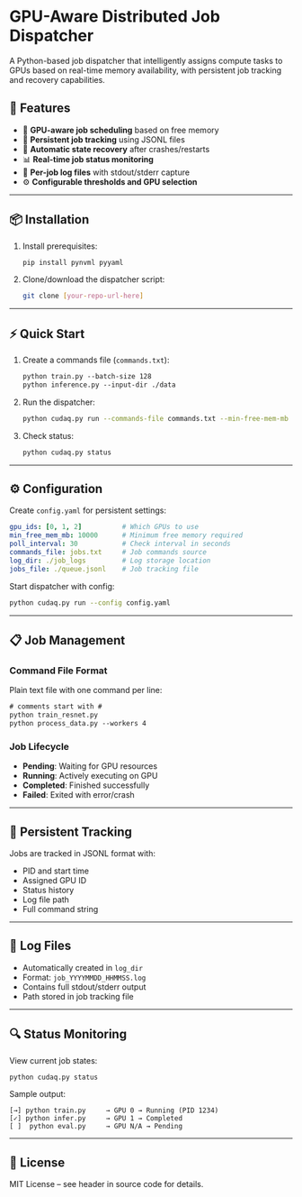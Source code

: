 # GPU-Aware Distributed Job Dispatcher

A Python-based job dispatcher that intelligently assigns compute tasks to GPUs based on real-time memory availability, with persistent job tracking and recovery capabilities.

## 🚀 Features

- 🎯 **GPU-aware job scheduling** based on free memory
- 📝 **Persistent job tracking** using JSONL files
- 🔄 **Automatic state recovery** after crashes/restarts
- 📊 **Real-time job status monitoring**
- 📁 **Per-job log files** with stdout/stderr capture
- ⚙️ **Configurable thresholds and GPU selection**

---

## 📦 Installation

1. Install prerequisites:
   ```bash
   pip install pynvml pyyaml
   ```

2. Clone/download the dispatcher script:
   ```bash
   git clone [your-repo-url-here]
   ```

---

## ⚡ Quick Start

1. Create a commands file (`commands.txt`):
   ```txt
   python train.py --batch-size 128
   python inference.py --input-dir ./data
   ```

2. Run the dispatcher:
   ```bash
   python cudaq.py run --commands-file commands.txt --min-free-mem-mb 8000
   ```

3. Check status:
   ```bash
   python cudaq.py status
   ```

---

## ⚙️ Configuration

Create `config.yaml` for persistent settings:
```yaml
gpu_ids: [0, 1, 2]          # Which GPUs to use
min_free_mem_mb: 10000      # Minimum free memory required
poll_interval: 30           # Check interval in seconds
commands_file: jobs.txt     # Job commands source
log_dir: ./job_logs         # Log storage location
jobs_file: ./queue.jsonl    # Job tracking file
```

Start dispatcher with config:
```bash
python cudaq.py run --config config.yaml
```

---

## 📋 Job Management

### Command File Format

Plain text file with one command per line:
```txt
# comments start with #
python train_resnet.py
python process_data.py --workers 4
```

### Job Lifecycle

- **Pending**: Waiting for GPU resources  
- **Running**: Actively executing on GPU  
- **Completed**: Finished successfully  
- **Failed**: Exited with error/crash  

---

## 💾 Persistent Tracking

Jobs are tracked in JSONL format with:
- PID and start time
- Assigned GPU ID
- Status history
- Log file path
- Full command string

---

## 📁 Log Files

- Automatically created in `log_dir`
- Format: `job_YYYYMMDD_HHMMSS.log`
- Contains full stdout/stderr output
- Path stored in job tracking file

---

## 🔍 Status Monitoring

View current job states:
```bash
python cudaq.py status
```

Sample output:
```
[→] python train.py     → GPU 0 → Running (PID 1234)
[✓] python infer.py     → GPU 1 → Completed
[ ]  python eval.py     → GPU N/A → Pending
```

---

## 📄 License

MIT License – see header in source code for details.
```
